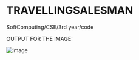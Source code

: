 # TRAVELLINGSALESMAN
SoftComputing/CSE/3rd year/code

OUTPUT FOR THE IMAGE:

![image](https://github.com/user-attachments/assets/48b6ae2f-3964-4edd-a9de-4a418617ef3f)

